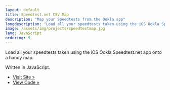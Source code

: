 ```yaml
---
layout: default
title: Speedtest.net CSV Map
description: "Map your Speedtests from the Ookla app"
longdescription: "Load all your speedtests taken using the iOS Ookla Speedtest.net app onto a handy map."
image: /assets/img/projects/speedtestmap.jpg
lang: JavaScript
ordering: 9
---
```


Load all your speedtests taken using the iOS Ookla Speedtest.net app onto a handy map.

Written in <i class="fab fa-js-square" aria-hidden="true"></i> JavaScript.

- [Visit Site &raquo;](/speedtestdotnetcsvmap)
- [View Code &raquo;](https://github.com/#GITHUB#/speedtestdotnetcsvmap)